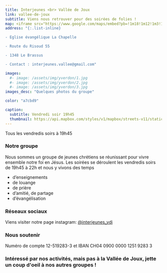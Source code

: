 ```yaml
---
title: Interjeunes <br> Vallée de Joux
link: vallee-de-joux
subtitle: Viens nous retrouver pour des soirées de folies !
map: <iframe src="https://www.google.com/maps/embed?pb=!1m18!1m12!1m3!1d2741.5473292903885!2d6.214091015595756!3d46.596185479130725!2m3!1f0!2f0!3f0!3m2!1i1024!2i768!4f13.1!3m3!1m2!1s0x478c5252487ba88b%3A0x69f3cc73c2ba304c!2sInterjeunes%20Vall%C3%A9e%20de%20Joux!5e0!3m2!1sen!2sch!4v1631278478607!5m2!1sen!2sch" width="100%" height="250" style="border:0;" allowfullscreen="" loading="lazy"></iframe>
address: "{:.list-inline}

- Eglise évangélique La Chapelle

- Route du Risoud 55

- 1348 Le Brassus

- Contact : interjeunes.vallee@gmail.com"

images:
  #- image: /assets/img/yverdon/1.jpg
  #- image: /assets/img/yverdon/2.jpg
  #- image: /assets/img/yverdon/3.jpg
images_desc: "Quelques photos du groupe"

color: "a7cbd9"

caption:
  subtitle: Vendredi soir 19h45
  thumbnail: https://api.mapbox.com/styles/v1/mapbox/streets-v11/static/pin-l+a7cbd9(6.214091,46.5961892)/6.214091,46.5961892,9,0/300x200@2x?access_token=pk.eyJ1Ijoidnd2dyIsImEiOiJja284dnNrNzYxamduMnhteTlqajV5Z2cxIn0.Q3rPhwNzrpLEN6oQcwi17A
---
```

Tous les vendredis soirs à 19h45
### Notre groupe

Nous sommes un groupe de jeunes chrétiens se réunissant pour vivre ensemble notre foi en Jésus. Les soirées se déroulent les vendredis soirs de 19h45 à 22h et nous y vivons des temps

  -  d’enseignements
  -  de louange
  -  de prière
  -  d’amitié, de partage
  -  d’évangélisation

### Réseaux sociaux

Viens visiter notre page instagram: [@interjeunes_vdj](https://www.instagram.com/interjeunes_vdj/)

### Nous soutenir

Numéro de compte 12-519283-3 et IBAN CH04 0900 0000 1251 9283 3 

### Intéressé par nos activités, mais pas à la Vallée de Joux, jette un coup d'oeil à nos autres groupes !
